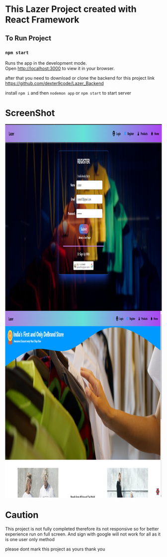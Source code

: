 # This Lazer Project created with React Framework

## To Run Project

### `npm start`
Runs the app in the development mode.\
Open [http://localhost:3000](http://localhost:3000) to view it in your browser.

after that you need to download or clone the backend for this project link 
https://github.com/dexter9code/Lazer_Backend

install `npm i` and then `nodemon app` or `npm start` to start server

# ScreenShot
<img align="center" src="https://github.com/dexter9code/Lazer_FrontEnd/blob/images/Screenshot%202022-07-15%20093835.png" alt="lazerRegister" height="600" width="100%" />
<img align="center" src="https://github.com/dexter9code/Lazer_FrontEnd/blob/images/homeScreen.png" alt="lazerHome" height="600" width="100%" />


# Caution
This project is not fully completed therefore its not responsive so for better experience run on full screen. And sign with google will not work for all as it is one user only method


please dont mark this project as yours thank you

